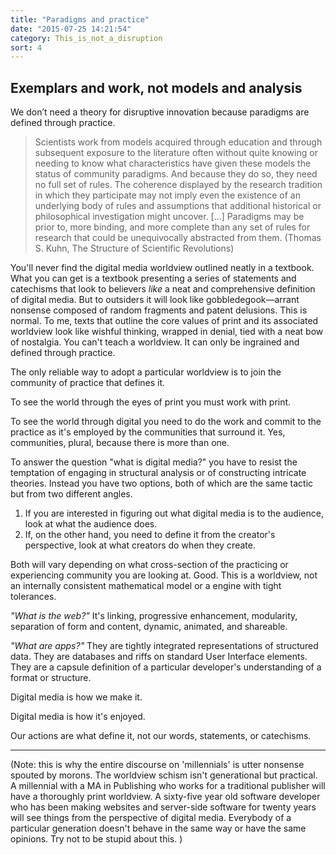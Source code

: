 ```yaml
---
title: "Paradigms and practice"
date: "2015-07-25 14:21:54"
category: This_is_not_a_disruption
sort: 4
---
```


## Exemplars and work, not models and analysis

We don’t need a theory for disruptive innovation because paradigms are
defined through practice.

> Scientists work from models acquired through education and through
> subsequent exposure to the literature often without quite knowing or
> needing to know what characteristics have given these models the
> status of community paradigms. And because they do so, they need no
> full set of rules. The coherence displayed by the research tradition
> in which they participate may not imply even the existence of an
> underlying body of rules and assumptions that additional historical or
> philosophical investigation might uncover. \[…\] Paradigms may be
> prior to, more binding, and more complete than any set of rules for
> research that could be unequivocally abstracted from them. (Thomas S.
> Kuhn, The Structure of Scientific Revolutions)

You'll never find the digital media worldview outlined neatly in a textbook. What you can get is a textbook presenting a series of statements and catechisms that look to believers *like* a neat and comprehensive definition of digital media. But to outsiders it will look like gobbledegook—arrant nonsense composed of random fragments and patent delusions. This is normal. To me, texts that outline the core values of print and its associated worldview look like wishful thinking, wrapped in denial, tied with a neat bow of nostalgia. You can't teach a worldview. It can only be ingrained and defined through practice.

The only reliable way to adopt a particular worldview is to join the community of practice that defines it.

To see the world through the eyes of print you must work with print.

To see the world through digital you need to do the work and commit to the practice as it's employed by the communities that surround it. Yes, communities, plural, because there is more than one.

To answer the question "what is digital media?" you have to resist the temptation of engaging in structural analysis or of constructing intricate theories. Instead you have two options, both of which are the same tactic but from two different angles.

1. If you are interested in figuring out what digital media is to the audience, look at what the audience does.
2. If, on the other hand, you need to define it from the creator's perspective, look at what creators do when they create.

Both will vary depending on what cross-section of the practicing or experiencing  community you are looking at. Good. This is a worldview, not an internally consistent mathematical model or a engine with tight tolerances.

*"What is the web?"* It's linking, progressive enhancement, modularity, separation of form and content, dynamic, animated, and shareable.

*"What are apps?"* They are tightly integrated representations of structured data. They are databases and riffs on standard User Interface elements. They are a capsule definition of a particular developer's understanding of a format or structure.

Digital media is how we make it.

Digital media is how it's enjoyed.

Our actions are what define it, not our words, statements, or catechisms.

***

(Note: this is why the entire discourse on 'millennials' is utter nonsense spouted by morons. The worldview schism isn't generational but practical. A millennial with a MA in Publishing who works for a traditional publisher will have a thoroughly print worldview. A sixty-five year old software developer who has been making websites and server-side software for twenty years will see things from the perspective of digital media. Everybody of a particular generation doesn't behave in the same way or have the same opinions. Try not to be stupid about this. )
